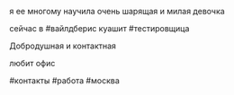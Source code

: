я ее многому научила очень шарящая и милая девочка

сейчас в #вайлдберис куашит #тестировщица 

Добродушная и контактная 

любит офис

#контакты #работа #москва 
